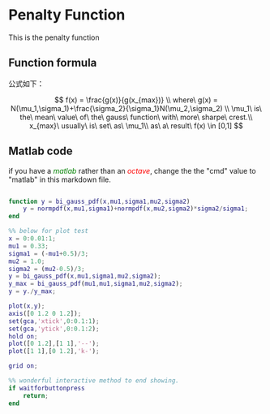
# Penalty Function

This is the penalty function
## Function formula

公式如下：

$$
f(x) = \frac{g(x)}{g(x_{max})} \\
where\ g(x) = N(\mu_1,\sigma_1)+\frac{\sigma_2}{\sigma_1}N(\mu_2,\sigma_2) \\
\mu_1\ is\ the\ mean\ value\  of\  the\ gauss\ function\ with\ more\ sharpe\ crest.\\
x_{max}\ usually\ is\ set\ as\ \mu_1\\
as\ a\  result\  f(x) \in [0,1]
$$

## Matlab code

if you have a <font color='green'><i>matlab</i></font> rather than an <font color='red'><i>octave</i></font>, change the the "cmd" value to "matlab" in this markdown file.

```matlab {id:"Penalty Function",cmd:"octave",output:"markdown"}

function y = bi_gauss_pdf(x,mu1,sigma1,mu2,sigma2)
    y = normpdf(x,mu1,sigma1)+normpdf(x,mu2,sigma2)*sigma2/sigma1;
end

%% below for plot test
x = 0:0.01:1;
mu1 = 0.33;
sigma1 = (-mu1+0.5)/3;
mu2 = 1.0;
sigma2 = (mu2-0.5)/3;
y = bi_gauss_pdf(x,mu1,sigma1,mu2,sigma2);
y_max = bi_gauss_pdf(mu1,mu1,sigma1,mu2,sigma2);
y = y./y_max;

plot(x,y);
axis([0 1.2 0 1.2]);
set(gca,'xtick',0:0.1:1);
set(gca,'ytick',0:0.1:2);
hold on;
plot([0 1.2],[1 1],'--');
plot([1 1],[0 1.2],'k-');

grid on;

%% wonderful interactive method to end showing.
if waitforbuttonpress
    return;
end
```
